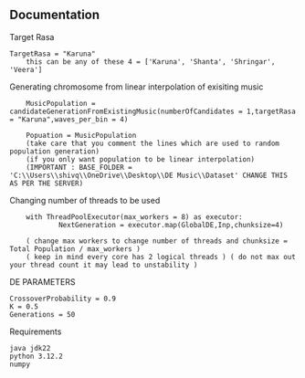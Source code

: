 





## Documentation
Target Rasa

    TargetRasa = "Karuna"
        this can be any of these 4 = ['Karuna', 'Shanta', 'Shringar', 'Veera']

Generating chromosome from linear interpolation of exisiting music

        MusicPopulation = candidateGenerationFromExistingMusic(numberOfCandidates = 1,targetRasa = "Karuna",waves_per_bin = 4)

        Popuation = MusicPopulation 
        (take care that you comment the lines which are used to random population generation) 
        (if you only want population to be linear interpolation)
        (IMPORTANT : BASE_FOLDER = 'C:\\Users\\shivq\\OneDrive\\Desktop\\DE Music\\Dataset' CHANGE THIS AS PER THE SERVER)

Changing number of threads to be used
 
        with ThreadPoolExecutor(max_workers = 8) as executor:
			    NextGeneration = executor.map(GlobalDE,Inp,chunksize=4)

        ( change max workers to change number of threads and chunksize = Total Population / max_workers )
        ( keep in mind every core has 2 logical threads ) ( do not max out your thread count it may lead to unstability )

DE PARAMETERS
    
    CrossoverProbability = 0.9
	K = 0.5
	Generations = 50

Requirements

    java jdk22
    python 3.12.2
    numpy





